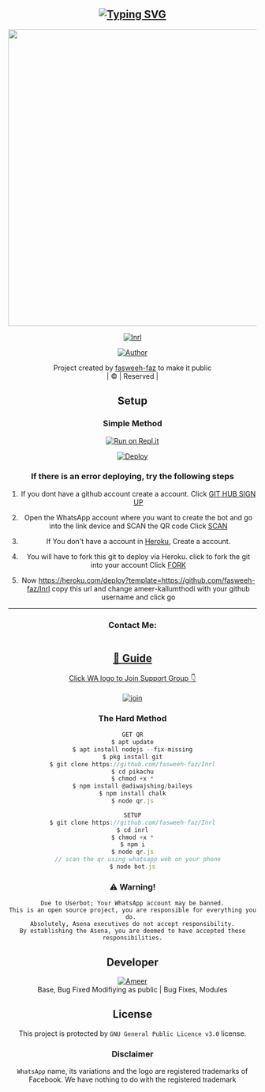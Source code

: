 <div align="center">

## [![Typing SVG](https://readme-typing-svg.herokuapp.com?font=Rockstar-ExtraBold&color=FF0000&lines=WELCOME+TO+INRL+WA+BOT+REPO.;CREATED+BY+FASWEEH+KT;THIS+IS+A+BGM+STIKER+BOT;WITH+MORE+FEATURES;THANKS+FOR+VISITING)](https://git.io/typing-svg)

 </a>
</p>
<div align="center">
  <img border-radius: 15px src="https://imgur.com/8c7F2iS" width="600" height="600"/>
  <p align="center">
<a href="#"><img title="Inrl" src="https://img.shields.io/badge/Inrl-green?colorA=%23ff0000&colorB=%23017e40&style=for-the-badge"></a>
</p>
  <p align="center">
<a href="https://github.com/fasweeh-faz"><img title="Author" src="https://img.shields.io/badge/Author-fasweeh-faz-0/Inrl?color=blue&style=for-the-badge&logo=whatsapp"></a>
</p>
</div>
<p align="center">
Project created by <a href="https://github.com/ameer-kallumthodi">fasweeh-faz</a> to make it public
    <br>
       | © |
        Reserved |
    <br> 
</p>

## Setup
<div align="center">

  ### Simple Method
  
[![Run on Repl.it](https://repl.it/badge/github/quiec/whatsAlfa)](https://https://replit.com/@fasweehFqz/Inrl-QR)

[![Deploy](https://www.herokucdn.com/deploy/button.svg)](https://heroku.com/deploy?template=https://github.com/fasweeh-faz/Inrl)
     </div>

  ### If there is an error deploying, try the following steps
  
1. If you dont have a github account create a account. Click [GIT HUB SIGN UP](https://github.com/signup/)

2. Open the WhatsApp account where you want to create the bot and go into the link device and SCAN the QR code Click [SCAN](https://https://replit.com/@fasweehFqz/Inrl-QR)
 
3. If You don't have a account in [Heroku](https://signup.heroku.com/), Create a account.

4. You will have to fork this git to deploy via Heroku.
  click to fork the git into your account
 Click [FORK](https://github.com/fasweeh-faz/Inrl/fork)

5. Now https://heroku.com/deploy?template=https://github.com/fasweeh-faz/Inrl copy this url and change ameer-kallumthodi with your github username and click go<br>

----

<h3 align="center">Contact Me:</h3>
<p align="center">
<a href="https://instagram.com/mhd_fasweeh" target="blank"><img align="center" 
</p>



## 📢 Guide
Click WA logo to Join Support Group 👇
    <br>
<br>
  [![join](https://i.imgur.com/reMlxo.png)](http://wa.me/+917025099161)
  <div align="center">
       
  </div>
  
### The Hard Method
```js
GET QR
$ apt update
$ apt install nodejs --fix-missing
$ pkg install git
$ git clone https://github.com/fasweeh-faz/Inrl
$ cd pikachu
$ chmod +x *
$ npm install @adiwajshing/baileys
$ npm install chalk
$ node qr.js
```
      
```js
SETUP
$ git clone https://github.com/fasweeh-faz/Inrl
$ cd inrl
$ chmod +x *
$ npm i
$ node qr.js
   // scan the qr using whatsapp web on your phone
$ node bot.js
```


### ⚠️ Warning! 
```
Due to Userbot; Your WhatsApp account may be banned.
This is an open source project, you are responsible for everything you do. 
Absolutely, Asena executives do not accept responsibility.
By establishing the Asena, you are deemed to have accepted these responsibilities.
```

## Developer
  <div align="center">
    
  [![`Ameer `](https://github.com/ameer-kallumthodi.png?size=200)](https://github.com/fasweh-faz)  
Base, Bug Fixed Modifiying  as   public | Bug Fixes, Modules
  </div>
    

## License
This project is protected by `GNU General Public Licence v3.0` license.

### Disclaimer
`WhatsApp` name, its variations and the logo are registered trademarks of Facebook. We have nothing to do with the registered trademark
